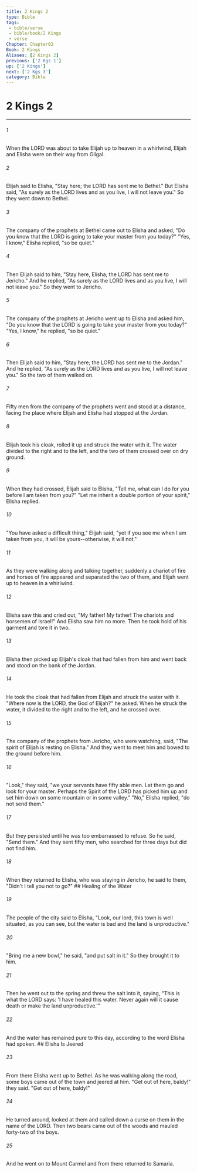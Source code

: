 ```yaml
---
title: 2 Kings 2
type: Bible
tags:
 - bible/verse
 - bible/book/2 Kings
 - verse
Chapter: Chapter02
Book: 2 Kings
Aliases: [2 Kings 2]
previous: ['2 Kgs 1']
up: ['2 Kings']
next: ['2 Kgs 3']
category: Bible
---
```

# 2 Kings 2

***


###### 1 
When the LORD was about to take Elijah up to heaven in a whirlwind, Elijah and Elisha were on their way from Gilgal. 

###### 2 
Elijah said to Elisha, "Stay here; the LORD has sent me to Bethel." But Elisha said, "As surely as the LORD lives and as you live, I will not leave you." So they went down to Bethel. 

###### 3 
The company of the prophets at Bethel came out to Elisha and asked, "Do you know that the LORD is going to take your master from you today?" "Yes, I know," Elisha replied, "so be quiet." 

###### 4 
Then Elijah said to him, "Stay here, Elisha; the LORD has sent me to Jericho." And he replied, "As surely as the LORD lives and as you live, I will not leave you." So they went to Jericho. 

###### 5 
The company of the prophets at Jericho went up to Elisha and asked him, "Do you know that the LORD is going to take your master from you today?" "Yes, I know," he replied, "so be quiet." 

###### 6 
Then Elijah said to him, "Stay here; the LORD has sent me to the Jordan." And he replied, "As surely as the LORD lives and as you live, I will not leave you." So the two of them walked on. 

###### 7 
Fifty men from the company of the prophets went and stood at a distance, facing the place where Elijah and Elisha had stopped at the Jordan. 

###### 8 
Elijah took his cloak, rolled it up and struck the water with it. The water divided to the right and to the left, and the two of them crossed over on dry ground. 

###### 9 
When they had crossed, Elijah said to Elisha, "Tell me, what can I do for you before I am taken from you?" "Let me inherit a double portion of your spirit," Elisha replied. 

###### 10 
"You have asked a difficult thing," Elijah said, "yet if you see me when I am taken from you, it will be yours--otherwise, it will not." 

###### 11 
As they were walking along and talking together, suddenly a chariot of fire and horses of fire appeared and separated the two of them, and Elijah went up to heaven in a whirlwind. 

###### 12 
Elisha saw this and cried out, "My father! My father! The chariots and horsemen of Israel!" And Elisha saw him no more. Then he took hold of his garment and tore it in two. 

###### 13 
Elisha then picked up Elijah's cloak that had fallen from him and went back and stood on the bank of the Jordan. 

###### 14 
He took the cloak that had fallen from Elijah and struck the water with it. "Where now is the LORD, the God of Elijah?" he asked. When he struck the water, it divided to the right and to the left, and he crossed over. 

###### 15 
The company of the prophets from Jericho, who were watching, said, "The spirit of Elijah is resting on Elisha." And they went to meet him and bowed to the ground before him. 

###### 16 
"Look," they said, "we your servants have fifty able men. Let them go and look for your master. Perhaps the Spirit of the LORD has picked him up and set him down on some mountain or in some valley." "No," Elisha replied, "do not send them." 

###### 17 
But they persisted until he was too embarrassed to refuse. So he said, "Send them." And they sent fifty men, who searched for three days but did not find him. 

###### 18 
When they returned to Elisha, who was staying in Jericho, he said to them, "Didn't I tell you not to go?" ## Healing of the Water 

###### 19 
The people of the city said to Elisha, "Look, our lord, this town is well situated, as you can see, but the water is bad and the land is unproductive." 

###### 20 
"Bring me a new bowl," he said, "and put salt in it." So they brought it to him. 

###### 21 
Then he went out to the spring and threw the salt into it, saying, "This is what the LORD says: 'I have healed this water. Never again will it cause death or make the land unproductive.'" 

###### 22 
And the water has remained pure to this day, according to the word Elisha had spoken. ## Elisha Is Jeered 

###### 23 
From there Elisha went up to Bethel. As he was walking along the road, some boys came out of the town and jeered at him. "Get out of here, baldy!" they said. "Get out of here, baldy!" 

###### 24 
He turned around, looked at them and called down a curse on them in the name of the LORD. Then two bears came out of the woods and mauled forty-two of the boys. 

###### 25 
And he went on to Mount Carmel and from there returned to Samaria. 
